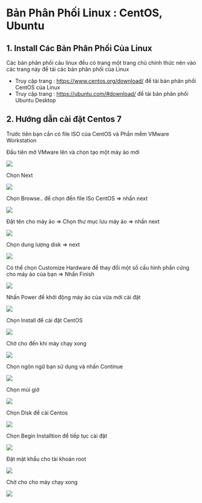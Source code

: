 # Bản Phân Phối Linux : CentOS, Ubuntu

## 1. Install Các Bản Phân Phối Của Linux

Các bản phân phối cảu linux đều có trang một trang chủ chính thức nên vào các trang này để tải các bản phân phối của Linux

- Truy cập trang : https://www.centos.org/download/ để tải bản phân phối CentOS của Linux
- Truy cập trang : https://ubuntu.com/#download/ để tải bản phân phối Ubuntu Desktop

## 2. Hướng dẫn cài đặt Centos 7

Trước tiên bạn cần có file ISO của CentOS và Phần mềm VMware Workstation

Đầu tiên mở VMware lên và chọn tạo một máy ảo mới 

<img src="https://i.imgur.com/UA3QGRe.png">

Chọn Next

<img src="https://i.imgur.com/K2Lxyn7.png">

Chọn Browse.. để chọn đến file ISo CentOS => nhấn next

<img src="https://i.imgur.com/NffxxqU.png">

Đặt tên cho máy ảo => Chọn thư mục lưu máy ảo => nhấn next

<img src="https://i.imgur.com/xPnSTrU.png">

Chọn dung lượng disk => next

<img src="https://i.imgur.com/tw96mdk.png">

Có thể chọn Customize Hardware để thay đổi một số cấu hình phần cứng cho máy ảo của bạn => Nhấn Finish

<img src="https://i.imgur.com/6rUMeTY.png">

Nhấn Power để khởi động máy ảo của vừa mới cài đặt

<img src="https://i.imgur.com/urwZqWo.png">

Chọn Install để cài đặt CentOS

<img src="https://i.imgur.com/vl86cZ6.png">

Chờ cho đến khi máy chạy xong 

<img src="https://i.imgur.com/OFCYTo9.png">

Chọn ngôn ngữ bạn sử dụng và nhấn Continue

<img src="https://i.imgur.com/qAc4RA1.png">

Chọn múi giờ

<img src="https://i.imgur.com/KPUMa7P.png">

Chọn Disk để cài Centos

<img src="https://i.imgur.com/dRUbRjM.png">

Chọn Begin Installtion để tiếp tục cài đặt 

<img src="https://i.imgur.com/qIM5RSU.png">

Đặt mật khẩu cho tài khoản root

<img src="https://i.imgur.com/QxegfDX.png">

Chờ cho cho máy chạy xong

<img src="https://i.imgur.com/JSau8SD.png">


